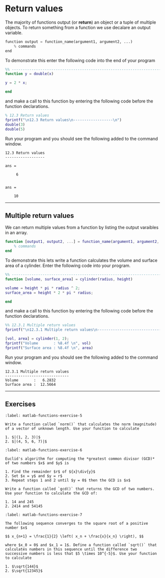 # Return values

The majority of functions output (or **return**) an object or a tuple of multiple objects. To return something from a function we use decalare an output variable.

```python
function output = function_name(argument1, argument2, ...)
    % commands
end
```

To demonstrate this enter the following code into the end of your program

```matlab
%% ------------------------------------------------------------------------
function y = double(x)

y = 2 * x;

end
```

and make a call to this function by entering the following code before the function declarations.

```matlab
% 12.3 Return values
fprintf("\n12.3 Return values\n------------------\n")
double(3)
double(5)
```

Run your program and you should see the following added to the command window.

```text
12.3 Return values
------------------

ans =

     6


ans =

    10
```

---

## Multiple return values

We can return multiple values from a function by listing the output varaibles in an array.

```matlab
function [output1, output2, ...] = function_name(argument1, argument2, ...)
    % commands
end
```

To demonstrate this lets write a function calculates the volume and surface area of a cylinder. Enter the following code into your program.

```matlab
%% ------------------------------------------------------------------------
function [volume, surface_area] = cylinder(radius, height)

volume = height * pi * radius ^ 2;
surface_area = height * 2 * pi * radius;

end
```

and make a call to this function by entering the following code before the function declarations.

```matlab
%% 12.3.1 Multiple return values
fprintf("\n12.3.1 Multiple return values\n-----------------------------\n")

[vol, area] = cylinder(1, 2);
fprintf("Volume       : %8.4f \n", vol)
fprintf("Surface area : %8.4f \n", area)
```

Run your program and you should see the following added to the command window.

```text
12.3.1 Multiple return values
-----------------------------
Volume       :   6.2832 
Surface area :  12.5664 
```

---

## Exercises

```{exercise}
:label: matlab-functions-exercise-5

Write a function called `norm()` that calculates the norm (magnitude) of a vector of unknown length. Use your function to calculate

1. $|(1, 2, 3)|$
2. $|(4, 5, 6, 7)|$

```

```{exercise}
:label: matlab-functions-exercise-6

Euclid's algorithm for computing the *greatest common divisor (GCD)* of two numbers $x$ and $y$ is

1. Find the remainder $r$ of ${x}\div{y}$
2. Set $x = y$ and $y = r$
3. Repeat steps 1 and 2 until $y = 0$ then the GCD is $x$

Write a function called `gcd()` that returns the GCD of two numbers. Use your function to calculate the GCD of:

1. 14 and 245
2. 2414 and 54145
```

```{exercise}
:label: matlab-functions-exercise-7

The following sequence converges to the square root of a positive number $x$

$$ x_{n+1} = \frac{1}{2} \left( x_n + \frac{x}{x_n} \right), $$

where $x_0 = 0$ and $x_1 = 1$. Define a function called `sqrt()` that calculates numbers in this sequence until the difference two successive numbers is less that $5 \times 10^{-5}$. Use your function to calculate

1. $\sqrt{144}$
2. $\sqrt{12345}$
```